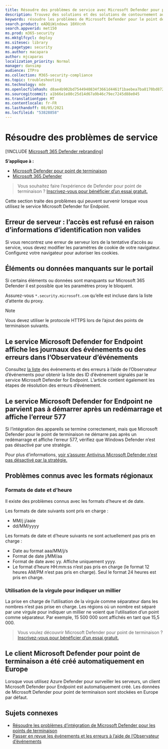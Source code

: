 ```yaml
---
title: Résoudre des problèmes de service avec Microsoft Defender pour point de terminaison
description: Trouvez des solutions et des solutions de contournement aux problèmes connus, tels que les erreurs de serveur lors de la tentative d’accès au service.
keywords: résoudre les problèmes de Microsoft Defender pour le point de terminaison, erreur de serveur, accès refusé, informations d’identification non valides, aucune donnée, portail de tableau de bord, autoriser, observateur d’événements
search.product: eADQiWindows 10XVcnh
search.appverid: met150
ms.prod: m365-security
ms.mktglfcycl: deploy
ms.sitesec: library
ms.pagetype: security
ms.author: macapara
author: mjcaparas
localization_priority: Normal
manager: dansimp
audience: ITPro
ms.collection: M365-security-compliance
ms.topic: troubleshooting
ms.technology: mde
ms.openlocfilehash: d8ae4b902bd7544940834f3661d4461f1baebea7ba8170bd87248553dfe5cb05
ms.sourcegitcommit: a1b66e1e80c25d14d67a9b46c79ec7245d88e045
ms.translationtype: MT
ms.contentlocale: fr-FR
ms.lasthandoff: 08/05/2021
ms.locfileid: "53828858"
---
```

# <a name="troubleshoot-service-issues"></a>Résoudre des problèmes de service

[!INCLUDE [Microsoft 365 Defender rebranding](../../includes/microsoft-defender.md)]

**S’applique à :**
- [Microsoft Defender pour point de terminaison](https://go.microsoft.com/fwlink/p/?linkid=2154037)
- [Microsoft 365 Defender](https://go.microsoft.com/fwlink/?linkid=2118804)

> Vous souhaitez faire l’expérience de Defender pour point de terminaison ? [Inscrivez-vous pour bénéficier d’un essai gratuit.](https://signup.microsoft.com/create-account/signup?products=7f379fee-c4f9-4278-b0a1-e4c8c2fcdf7e&ru=https://aka.ms/MDEp2OpenTrial?ocid=docs-wdatp-pullalerts-abovefoldlink)

Cette section traite des problèmes qui peuvent survenir lorsque vous utilisez le service Microsoft Defender for Endpoint.

## <a name="server-error---access-is-denied-due-to-invalid-credentials"></a>Erreur de serveur : l’accès est refusé en raison d’informations d’identification non valides

Si vous rencontrez une erreur de serveur lors de la tentative d’accès au service, vous devez modifier les paramètres de cookie de votre navigateur.
Configurez votre navigateur pour autoriser les cookies.

## <a name="elements-or-data-missing-on-the-portal"></a>Éléments ou données manquants sur le portail

Si certains éléments ou données sont manquants sur Microsoft 365 Defender il est possible que les paramètres proxy le bloquent.

Assurez-vous `*.security.microsoft.com` qu’elle est incluse dans la liste d’attente du proxy.

> [!NOTE]
> Vous devez utiliser le protocole HTTPS lors de l’ajout des points de terminaison suivants.

## <a name="microsoft-defender-for-endpoint-service-shows-event-or-error-logs-in-the-event-viewer"></a>Le service Microsoft Defender for Endpoint affiche les journaux des événements ou des erreurs dans l’Observateur d’événements

Consultez [la liste](event-error-codes.md) des événements et des erreurs à l’aide de l’Observateur d’événements pour obtenir la liste des ID d’événement signalés par le service Microsoft Defender for Endpoint. L’article contient également les étapes de résolution des erreurs d’événement.

## <a name="microsoft-defender-for-endpoint-service-fails-to-start-after-a-reboot-and-shows-error-577"></a>Le service Microsoft Defender for Endpoint ne parvient pas à démarrer après un redémarrage et affiche l’erreur 577

Si l’intégration des appareils se termine correctement, mais que Microsoft Defender pour le point de terminaison ne démarre pas après un redémarrage et affiche l’erreur 577, vérifiez que Windows Defender n’est pas désactivé par une stratégie.

Pour plus d’informations, [voir s’assurer Antivirus Microsoft Defender n’est pas désactivé par la stratégie.](troubleshoot-onboarding.md#ensure-that-microsoft-defender-antivirus-is-not-disabled-by-a-policy)

## <a name="known-issues-with-regional-formats"></a>Problèmes connus avec les formats régionaux

### <a name="date-and-time-formats"></a>Formats de date et d’heure

Il existe des problèmes connus avec les formats d’heure et de date.

Les formats de date suivants sont pris en charge :

- MM/j j/aaie
- dd/MM/yyyy

Les formats de date et d’heure suivants ne sont actuellement pas pris en charge :

- Date au format aaa/MM/j/s
- Format de date j/MM/aa
- Format de date avec yy. Affiche uniquement yyyy.
- Le format d’heure HH:mm:ss n’est pas pris en charge (le format 12 heures AM/PM n’est pas pris en charge). Seul le format 24 heures est pris en charge.

### <a name="use-of-comma-to-indicate-thousand"></a>Utilisation de la virgule pour indiquer un millier

La prise en charge de l’utilisation de la virgule comme séparateur dans les nombres n’est pas prise en charge. Les régions où un nombre est séparé par une virgule pour indiquer un millier ne voient que l’utilisation d’un point comme séparateur. Par exemple, 15 500 000 sont affichés en tant que 15,5 000.

> Vous voulez découvrir Microsoft Defender pour point de terminaison ? [Inscrivez-vous pour bénéficier d’un essai gratuit.](https://signup.microsoft.com/create-account/signup?products=7f379fee-c4f9-4278-b0a1-e4c8c2fcdf7e&ru=https://aka.ms/MDEp2OpenTrial?ocid=docs-wdatp-troubleshoot-belowfoldlink)

## <a name="microsoft-defender-for-endpoint-tenant-was-automatically-created-in-europe"></a>Le client Microsoft Defender pour point de terminaison a été créé automatiquement en Europe

Lorsque vous utilisez Azure Defender pour surveiller les serveurs, un client Microsoft Defender pour Endpoint est automatiquement créé. Les données de Microsoft Defender pour point de terminaison sont stockées en Europe par défaut.

## <a name="related-topics"></a>Sujets connexes

- [Résoudre les problèmes d’intégration de Microsoft Defender pour les points de terminaison](troubleshoot-onboarding.md)
- [Passer en revue les événements et les erreurs à l’aide de l’Observateur d’événements](event-error-codes.md)
